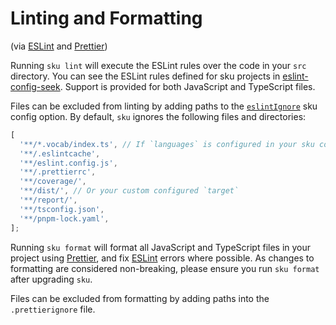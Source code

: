 # Linting and Formatting

(via [ESLint](http://eslint.org/) and [Prettier](https://github.com/prettier/prettier))

Running `sku lint` will execute the ESLint rules over the code in your `src` directory. You can see the ESLint rules defined for sku projects in [eslint-config-seek](https://github.com/seek-oss/eslint-config-seek). Support is provided for both JavaScript and TypeScript files.

Files can be excluded from linting by adding paths to the [`eslintIgnore`] sku config option.
By default, `sku` ignores the following files and directories:

```js
[
  '**/*.vocab/index.ts', // If `languages` is configured in your sku config
  '**/.eslintcache',
  '**/eslint.config.js',
  '**/.prettierrc',
  '**/coverage/',
  '**/dist/', // Or your custom configured `target`
  '**/report/',
  '**/tsconfig.json',
  '**/pnpm-lock.yaml',
];
```

Running `sku format` will format all JavaScript and TypeScript files in your project using [Prettier](https://github.com/prettier/prettier), and fix [ESLint](http://eslint.org/) errors where possible. As changes to formatting are considered non-breaking, please ensure you run `sku format` after upgrading `sku`.

Files can be excluded from formatting by adding paths into the `.prettierignore` file.

[`eslintIgnore`]: ./docs/configuration#eslintignore
